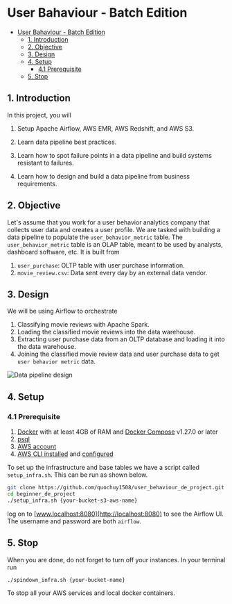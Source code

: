 # User Bahaviour - Batch Edition

- [User Bahaviour - Batch Edition](#user-bahaviour---batch-edition)
  - [1. Introduction](#1-introduction)
  - [2. Objective](#2-objective)
  - [3. Design](#3-design)
  - [4. Setup](#4-setup)
    - [4.1 Prerequisite](#41-prerequisite)
  - [5. Stop](#5-stop)

## 1. Introduction
In this project, you will

1. Setup Apache Airflow, AWS EMR, AWS Redshift, and AWS S3.

2. Learn data pipeline best practices.

3. Learn how to spot failure points in a data pipeline and build systems resistant to failures.

4. Learn how to design and build a data pipeline from business requirements.

## 2. Objective

Let's assume that you work for a user behavior analytics company that collects user data and creates a user profile. We are tasked with building a data pipeline to populate the `user_behavior_metric` table. The `user_behavior_metric` table is an OLAP table, meant to be used by analysts, dashboard software, etc. It is built from

1. `user_purchase`: OLTP table with user purchase information.
2. `movie_review.csv`: Data sent every day by an external data vendor.

## 3. Design

We will be using Airflow to orchestrate

1. Classifying movie reviews with Apache Spark.
2. Loading the classified movie reviews into the data warehouse.
3. Extracting user purchase data from an OLTP database and loading it into the data warehouse.
4. Joining the classified movie review data and user purchase data to get `user behavior metric` data.

![Data pipeline design](assets/images/de_proj_design.png)

## 4. Setup

### 4.1 Prerequisite

1. [Docker](https://docs.docker.com/engine/install/) with at least 4GB of RAM and [Docker Compose](https://docs.docker.com/compose/install/) v1.27.0 or later
2. [psql](https://blog.timescale.com/tutorials/how-to-install-psql-on-mac-ubuntu-debian-windows/)
3. [AWS account](https://aws.amazon.com/)
4. [AWS CLI installed](https://docs.aws.amazon.com/cli/latest/userguide/install-cliv2.html) and [configured](https://docs.aws.amazon.com/cli/latest/userguide/cli-chap-configure.html)

To set up the infrastructure and base tables we have a script called `setup_infra.sh`. This can be run as shown below.

```bash
git clone https://github.com/quochuy1508/user_behaviour_de_project.git
cd beginner_de_project
./setup_infra.sh {your-bucket-s3-aws-name}
```
log on to [www.localhost:8080](http://localhost:8080) to see the Airflow UI. The username and password are both `airflow`.

## 5. Stop

When you are done, do not forget to turn off your instances. In your terminal run

```bash
./spindown_infra.sh {your-bucket-name}
```
To stop all your AWS services and local docker containers.
